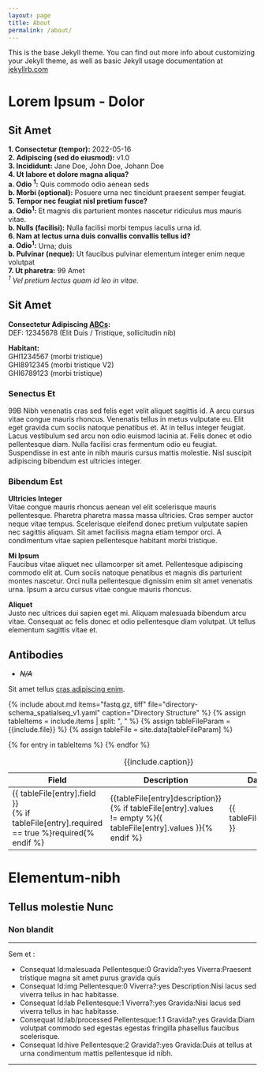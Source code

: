 ```yaml
---
layout: page
title: About
permalink: /about/
---
```


This is the base Jekyll theme. You can find out more info about customizing your Jekyll theme, as well as basic Jekyll usage documentation at [jekyllrb.com](https://jekyllrb.com/)

# Lorem Ipsum - Dolor
													
## Sit Amet  
**1. Consectetur (tempor):** 2022-05-16   
**2. Adipiscing (sed do eiusmod):** v1.0  
**3. Incididunt:** Jane Doe, John Doe, Johann Doe  
**4. Ut labore et dolore magna aliqua?   
    a.	Odio <sup>1</sup>:** Quis commodo odio aenean seds  
    **b. Morbi  (optional):** Posuere urna nec tincidunt praesent semper feugiat.  
**5. Tempor nec feugiat nisl pretium fusce?**  
    **a.	Odio<sup>1</sup>:** Et magnis dis parturient montes nascetur ridiculus mus mauris vitae.  
    **b.	Nulls (facilisi):** Nulla facilisi morbi tempus iaculis urna id.  
 **6. Nam at lectus urna duis convallis convallis tellus id?**  
    **a.	Odio<sup>1</sup>:** Urna; duis  
    **b.	Pulvinar (neque):** Ut faucibus pulvinar elementum integer enim neque volutpat   
 **7. Ut pharetra:** 99 Amet  
<sup>*1</sup> Vel pretium lectus quam id leo in vitae.*

## Sit Amet 
**Consectetur Adipiscing [ABCs](https://www.google.com/):**  
DEF: 12345678 (Elit Duis / Tristique, sollicitudin nib)

**Habitant:**  
GHI1234567 (morbi tristique)  
GHI8912345 (morbi tristique V2)  
GHI6789123 (morbi tristique)
	
### **Senectus Et**

99B Nibh venenatis cras sed felis eget velit aliquet sagittis id. A arcu cursus vitae congue mauris rhoncus. Venenatis tellus in metus vulputate eu. Elit eget gravida cum sociis natoque penatibus et. At in tellus integer feugiat. Lacus vestibulum sed arcu non odio euismod lacinia at. Felis donec et odio pellentesque diam. Nulla facilisi cras fermentum odio eu feugiat. Suspendisse in est ante in nibh mauris cursus mattis molestie. Nisl suscipit adipiscing bibendum est ultricies integer.

### **Bibendum Est**

**Ultricies Integer**  
Vitae congue mauris rhoncus aenean vel elit scelerisque mauris pellentesque. Pharetra pharetra massa massa ultricies. Cras semper auctor neque vitae tempus. Scelerisque eleifend donec pretium vulputate sapien nec sagittis aliquam. Sit amet facilisis magna etiam tempor orci. A condimentum vitae sapien pellentesque habitant morbi tristique.

**Mi Ipsum**  
Faucibus vitae aliquet nec ullamcorper sit amet. Pellentesque adipiscing commodo elit at. Cum sociis natoque penatibus et magnis dis parturient montes nascetur. Orci nulla pellentesque dignissim enim sit amet venenatis urna. Ipsum a arcu cursus vitae congue mauris rhoncus.

**Aliquet**  
Justo nec ultrices dui sapien eget mi. Aliquam malesuada bibendum arcu vitae. Consequat ac felis donec et odio pellentesque diam volutpat. Ut tellus elementum sagittis vitae et.

## **Antibodies**  
* ~~*N/A*~~

Sit amet tellus [cras adipiscing enim](https://www.google.com/).


{% include about.md items="fastq.gz, tiff" file="directory-schema_spatialseq_v1.yaml" caption="Directory Structure" %}
{% assign tableItems = include.items | split: ", " %}
{% assign tableFileParam = {{include.file}} %}
{% assign tableFile = site.data[tableFileParam] %}

<table class="grid" style="width: 100%">
    <caption>{{include.caption}}</caption>
    <colgroup>
        <col width="20%" />
        <col width="65%" />
        <col width="15%" />
    </colgroup>
    <thead>
        <tr class="header">
            <th>Field</th>
            <th>Description</th>
            <th>Data Type</th>
        </tr>
    </thead>
    <tbody>
    {% for entry in tableItems %}
        <tr>
          <td>{{ tableFile[entry].field }}<br/>
          {% if tableFile[entry].required == true %}<span class="tableRequired">required</span>{% endif %}</td>
          <td>{{tableFile[entry]description}}
          {% if tableFile[entry].values != empty %}{{ tableFile[entry].values }}{% endif %}</td>
          <td>{{ tableFile[entry].type }}</td>
        </tr>
    {% endfor %}
    </tbody>
</table>

															
# Elementum-nibh

## Tellus molestie Nunc

### **Non blandit**

---
Sem et :
  - Consequat Id:malesuada
    Pellentesque:0
    Gravida?:yes
    Viverra:Praesent tristique magna sit amet purus gravida quis
  - Consequat Id:img
    Pellentesque:0
    Viverra?:yes
    Description:Nisi lacus sed viverra tellus in hac habitasse.
  - Consequat Id:lab
    Pellentesque:1
    Viverra?:yes
    Gravida:Nisi lacus sed viverra tellus in hac habitasse.
  - Consequat Id:lab/processed
    Pellentesque:1.1
    Gravida?:yes
    Gravida:Diam volutpat commodo sed egestas egestas fringilla phasellus faucibus scelerisque.
  - Consequat Id:hive
    Pellentesque:2
    Gravida?:yes
    Gravida:Duis at tellus at urna condimentum mattis pellentesque id nibh.
---
